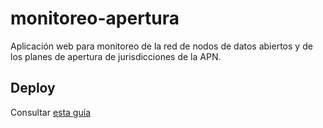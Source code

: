 # monitoreo-apertura
Aplicación web para monitoreo de la red de nodos de datos abiertos y de los planes de apertura de jurisdicciones de la APN.


## Deploy
Consultar [esta guía](deploy/README.md)
